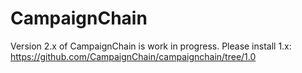 # CampaignChain

Version 2.x of CampaignChain is work in progress. Please install 1.x:
https://github.com/CampaignChain/campaignchain/tree/1.0
